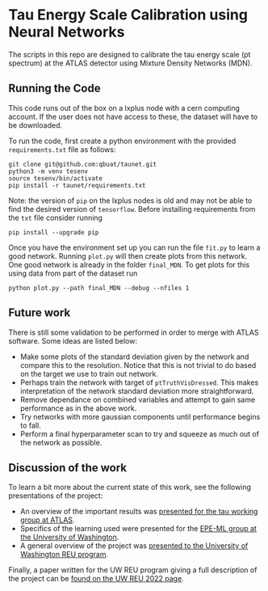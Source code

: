 # Tau Energy Scale Calibration using Neural Networks

The scripts in this repo are designed to calibrate the tau energy scale (pt spectrum) at the ATLAS detector using Mixture Density Networks (MDN). 

## Running the Code

This code runs out of the box on a lxplus node with a cern computing account. If the user does not have access to these, the dataset will have to be downloaded. 

To run the code, first create a python environment with the provided `requirements.txt` file as follows:

````
git clone git@github.com:qbuat/taunet.git
python3 -m venv tesenv
source tesenv/bin/activate
pip install -r taunet/requirements.txt
````

Note: the version of `pip` on the lxplus nodes is old and may not be able to find the desired version of `tensorflow`. Before installing requirements from the `txt` file consider running

````
pip install --upgrade pip
````

Once you have the environment set up you can run the file `fit.py` to learn a good network. Running `plot.py` will then create plots from this network. One good network is already in the folder `final_MDN`. To get plots for this using data from part of the dataset run 

````
python plot.py --path final_MDN --debug --nfiles 1
````

## Future work

There is still some validation to be performed in order to merge with ATLAS software. Some ideas are listed below:

- Make some plots of the standard deviation given by the network and compare this to the resolution. Notice that this is not trivial to do based on the target we use to train out network. 
- Perhaps train the network with target of `ptTruthVisDressed`. This makes interpretation of the network standard deviation more straightforward. 
- Remove dependance on combined variables and attempt to gain same performance as in the above work. 
- Try networks with more gaussian components until performance begins to fall. 
- Perform a final hyperparameter scan to try and squeeze as much out of the network as possible. 

## Discussion of the work

To learn a bit more about the current state of this work, see the following presentations of the project: 

- An overview of the important results was [presented for the tau working group at ATLAS](https://indico.cern.ch/event/1189825/contributions/5006121/attachments/2493221/4281765/TES_determination_with_NN.pdf). 
- Specifics of the learning used were presented for the [EPE-ML group at the University of Washington](https://indico.cern.ch/event/1112960/contributions/4927575/attachments/2496439/4287590/TES_calibration_with_NNs_EPE_ML_meeting.pdf).
- A general overview of the project was [presented to the University of Washington REU program](https://archive.int.washington.edu/REU/2022/Cochran-Branson_talk.pdf).

Finally, a paper written for the UW REU program giving a full description of the project can be [found on the UW REU 2022 page](https://archive.int.washington.edu/REU/2022/Cochran-Branson_paper.pdf). 

